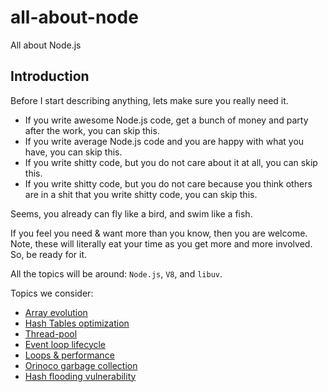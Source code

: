 # all-about-node
All about Node.js


## Introduction

Before I start describing anything, lets make sure you really need it.

* If you write awesome Node.js code, get a bunch of money and party after the work, you can skip this.
* If you write average Node.js code and you are happy with what you have, you can skip this. 
* If you write shitty code, but you do not care about it at all, you can skip this.
* If you write shitty code, but you do not care because you think others are in a shit that you write shitty code, you 
 can skip this.

Seems, you already can fly like a bird, and swim like a fish.


If you feel you need & want more than you know, then you are welcome. Note, these will literally eat your time as you
 get more and more involved. So, be ready for it.

All the topics will be around: `Node.js`, `V8`, and `libuv`.
 
Topics we consider:
* [Array evolution](https://github.com/AlbertHambardzumyan/all-about-node/blob/master/src/array-evalution/ARRAY_EVOLUTION.md)
* [Hash Tables optimization]()
* [Thread-pool]()
* [Event loop lifecycle]()
* [Loops & performance]()
* [Orinoco garbage collection]()
* [Hash flooding vulnerability]()
